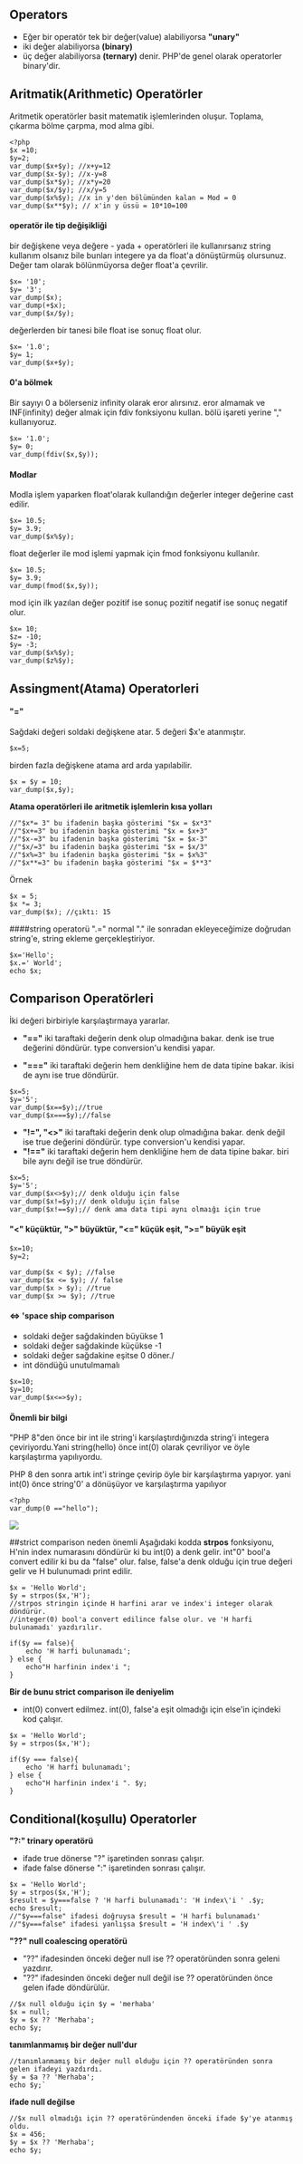 ## Operators
- Eğer bir operatör tek bir değer(value) alabiliyorsa **"unary"**
- iki değer alabiliyorsa **(binary)**
- üç değer alabiliyorsa **(ternary)**
denir. PHP'de genel olarak operatorler binary'dir.

## Aritmatik(Arithmetic) Operatörler
 Aritmetik operatörler basit matematik işlemlerinden oluşur. Toplama, çıkarma bölme çarpma, mod alma gibi.
  ```
  <?php
$x =10;
$y=2;
var_dump($x+$y); //x+y=12
var_dump($x-$y); //x-y=8
var_dump($x*$y); //x*y=20
var_dump($x/$y); //x/y=5
var_dump($x%$y); //x in y'den bölümünden kalan = Mod = 0
var_dump($x**$y); // x'in y üssü = 10*10=100
  ```

#### operatör ile tip değişikliği
bir değişkene veya değere - yada + operatörleri ile kullanırsanız string kullanım olsanız bile bunları integere ya da float'a dönüştürmüş olursunuz.
Değer tam olarak bölünmüyorsa değer float'a çevrilir.
```
$x= '10';
$y= '3';
var_dump($x);
var_dump(+$x);
var_dump($x/$y);
```

değerlerden bir tanesi bile float ise sonuç float olur.
```
$x= '1.0';
$y= 1;
var_dump($x+$y);
```
#### 0'a bölmek
Bir sayıyı 0 a bölerseniz infinity olarak eror alırsınız.
eror almamak ve INF(infinity) değer almak için fdiv fonksiyonu kullan.
bölü işareti yerine "," kullanıyoruz.
```
$x= '1.0';
$y= 0;
var_dump(fdiv($x,$y));
```
#### Modlar
Modla işlem yaparken float'olarak kullandığın değerler integer değerine cast edilir.
```
$x= 10.5;
$y= 3.9;
var_dump($x%$y);
```

float değerler ile mod işlemi yapmak için fmod fonksiyonu kullanılır.
```
$x= 10.5;
$y= 3.9;
var_dump(fmod($x,$y));
```
mod için ilk yazılan değer pozitif ise sonuç pozitif negatif ise sonuç negatif olur.
```
$x= 10;
$z= -10;
$y= -3;
var_dump($x%$y);
var_dump($z%$y);
```
## Assingment(Atama) Operatorleri
#### "=" 
Sağdaki değeri soldaki değişkene atar.
5 değeri $x'e atanmıştır.
```
$x=5;
```
birden fazla değişkene atama ard arda yapılabilir.
```
$x = $y = 10;
var_dump($x,$y);
```
**Atama operatörleri ile aritmetik işlemlerin kısa yolları**
```
//"$x*= 3" bu ifadenin başka gösterimi "$x = $x*3"
//"$x+=3" bu ifadenin başka gösterimi "$x = $x+3"
//"$x-=3" bu ifadenin başka gösterimi "$x = $x-3"
//"$x/=3" bu ifadenin başka gösterimi "$x = $x/3"
//"$x%=3" bu ifadenin başka gösterimi "$x = $x%3"
//"$x**=3" bu ifadenin başka gösterimi "$x = $**3"
```
Örnek
```
$x = 5;
$x *= 3; 
var_dump($x); //çıktı: 15
```
####string operatorü ".="
normal "." ile sonradan ekleyeceğimize doğrudan string'e, string ekleme gerçekleştiriyor.

```
$x='Hello';
$x.=' World';
echo $x;
```
## Comparison Operatörleri
İki değeri birbiriyle karşılaştırmaya yararlar.

- **"=\="**  iki taraftaki değerin denk olup olmadığına bakar. denk ise true değerini döndürür. type conversion'u kendisi yapar.

- **"=\=\="** iki taraftaki değerin hem denkliğine hem de data tipine bakar. ikisi de aynı ise true döndürür.
```
$x=5;
$y='5';
var_dump($x==$y);//true
var_dump($x===$y);//false
```

- **"!=", "<>"** iki taraftaki değerin denk olup olmadığına bakar. denk değil ise true değerini döndürür. type conversion'u kendisi yapar.
- **"!=="** iki taraftaki değerin hem denkliğine hem de data tipine bakar. biri bile aynı değil ise true döndürür.
```
$x=5;
$y='5';
var_dump($x<>$y);// denk olduğu için false
var_dump($x!=$y);// denk olduğu için false
var_dump($x!==$y);// denk ama data tipi aynı olmaığı için true
```

#### "<" küçüktür, ">" büyüktür, "<=" küçük eşit, ">=" büyük eşit
```
$x=10;
$y=2;

var_dump($x < $y); //false
var_dump($x <= $y); // false
var_dump($x > $y); //true
var_dump($x >= $y); //true
```

#### <=> 'space ship comparison
- soldaki değer sağdakinden büyükse 1
- soldaki değer sağdakinde küçükse -1
- soldaki değer sağdakine eşitse 0 döner./
- int döndüğü unutulmamalı
```
$x=10;
$y=10;
var_dump($x<=>$y);
```

#### Önemli bir bilgi
"PHP 8"den önce bir int ile string'i karşılaştırdığınızda string'i integera çeviriyordu.Yani string(hello) önce int(0) olarak çevriliyor ve öyle karşılaştırma yapılıyordu.


PHP 8 den sonra artık int'i stringe çevirip öyle bir karşılaştırma yapıyor. yani int(0) önce string'0' a dönüşüyor ve karşılaştırma yapılıyor

```
<?php
var_dump(0 =="hello");
```


![](r1.png)

##strict comparison neden önemli
Aşağıdaki kodda **strpos** fonksiyonu, H'nin index numarasını döndürür ki bu int(0) a denk gelir. int"0" bool'a convert edilir ki bu da "false" olur. false, false'a denk olduğu için true değeri gelir ve H bulunumadı print edilir.
```
$x = 'Hello World';
$y = strpos($x,'H');
//strpos stringin içinde H harfini arar ve index'i integer olarak döndürür.
//integer(0) bool'a convert edilince false olur. ve 'H harfi bulunamadı' yazdırılır.

if($y == false){
    echo 'H harfi bulunamadı';
} else { 
    echo"H harfinin index'i ";
}
```
**Bir de bunu strict comparison ile deniyelim**
- int(0) convert edilmez. int(0), false'a eşit olmadığı için else'in içindeki kod çalışır.
```
$x = 'Hello World';
$y = strpos($x,'H');

if($y === false){
    echo 'H harfi bulunamadı';
} else { 
    echo"H harfinin index'i ". $y;
}
```
## Conditional(koşullu) Operatorler

**"?:" trinary operatörü**
- ifade true dönerse "?" işaretinden sonrası çalışır.
- ifade false dönerse ":" işaretinden sonrası çalışır.
```
$x = 'Hello World';
$y = strpos($x,'H');
$result = $y===false ? 'H harfi bulunamadı': 'H index\'i ' .$y;
echo $result;
//"$y===false" ifadesi doğruysa $result = 'H harfi bulunamadı'
//"$y===false" ifadesi yanlışsa $result = 'H index\'i ' .$y

```
**"??" null coalescing operatörü**
- "??" ifadesinden önceki değer null ise ?? operatöründen sonra geleni yazdırır.
- "??" ifadesinden önceki değer null değil ise ?? operatöründen önce gelen ifade döndürülür.
```
//$x null olduğu için $y = 'merhaba'
$x = null;
$y = $x ?? 'Merhaba';
echo $y;
```
**tanımlanmamış bir değer null'dur**

```
//tanımlanmamış bir değer null olduğu için ?? operatöründen sonra gelen ifadeyi yazdırdı.
$y = $a ?? 'Merhaba';
echo $y;`
```

**ifade null değilse**
```
//$x null olmadığı için ?? operatöründenden önceki ifade $y'ye atanmış oldu. 
$x = 456;
$y = $x ?? 'Merhaba';
echo $y;
```

